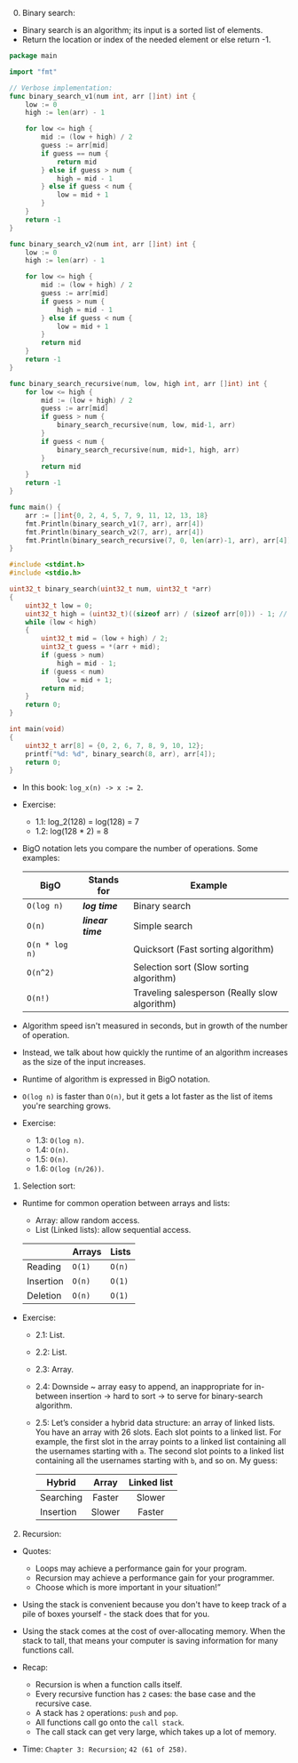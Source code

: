 0. Binary search:

- Binary search is an algorithm; its input is a sorted list of elements.
- Return the location or index of the needed element or else return -1.

```go
package main

import "fmt"

// Verbose implementation:
func binary_search_v1(num int, arr []int) int {
	low := 0
	high := len(arr) - 1

	for low <= high {
		mid := (low + high) / 2
		guess := arr[mid]
		if guess == num {
			return mid
		} else if guess > num {
			high = mid - 1
		} else if guess < num {
			low = mid + 1
		}
	}
	return -1
}

func binary_search_v2(num int, arr []int) int {
	low := 0
	high := len(arr) - 1

	for low <= high {
		mid := (low + high) / 2
		guess := arr[mid]
		if guess > num {
			high = mid - 1
		} else if guess < num {
			low = mid + 1
		}
		return mid
	}
	return -1
}

func binary_search_recursive(num, low, high int, arr []int) int {
	for low <= high {
		mid := (low + high) / 2
		guess := arr[mid]
		if guess > num {
			binary_search_recursive(num, low, mid-1, arr)
		}
		if guess < num {
			binary_search_recursive(num, mid+1, high, arr)
		}
		return mid
	}
	return -1
}

func main() {
	arr := []int{0, 2, 4, 5, 7, 9, 11, 12, 13, 18}
	fmt.Println(binary_search_v1(7, arr), arr[4])
	fmt.Println(binary_search_v2(7, arr), arr[4])
	fmt.Println(binary_search_recursive(7, 0, len(arr)-1, arr), arr[4])
}
```

```c
#include <stdint.h>
#include <stdio.h>

uint32_t binary_search(uint32_t num, uint32_t *arr)
{
	uint32_t low = 0;
	uint32_t high = (uint32_t)((sizeof arr) / (sizeof arr[0])) - 1; // FIXME: @@@
	while (low < high)
	{
		uint32_t mid = (low + high) / 2;
		uint32_t guess = *(arr + mid);
		if (guess > num)
			high = mid - 1;
		if (guess < num)
			low = mid + 1;
		return mid;
	}
	return 0;
}

int main(void)
{
	uint32_t arr[8] = {0, 2, 6, 7, 8, 9, 10, 12};
	printf("%d: %d", binary_search(8, arr), arr[4]);
	return 0;
}
```

- In this book: `log_x(n) -> x := 2`.
- Exercise:

  - 1.1: log_2(128) = log(128) = 7
  - 1.2: log(128 \* 2) = 8

- BigO notation lets you compare the number of operations. Some examples:

  | BigO           | Stands for        | Example                                       |
  | -------------- | ----------------- | --------------------------------------------- |
  | `O(log n)`     | **_log time_**    | Binary search                                 |
  | `O(n)`         | **_linear time_** | Simple search                                 |
  | `O(n * log n)` |                   | Quicksort (Fast sorting algorithm)            |
  | `O(n^2)`       |                   | Selection sort (Slow sorting algorithm)       |
  | `O(n!)`        |                   | Traveling salesperson (Really slow algorithm) |

- Algorithm speed isn't measured in seconds, but in growth of the number of operation.
- Instead, we talk about how quickly the runtime of an algorithm increases as the size of the input increases.
- Runtime of algorithm is expressed in BigO notation.
- `O(log n)` is faster than `O(n)`, but it gets a lot faster as the list of items you're searching grows.

- Exercise:

  - 1.3: `O(log n)`.
  - 1.4: `O(n)`.
  - 1.5: `O(n)`.
  - 1.6: `O(log (n/26))`.

1. Selection sort:

- Runtime for common operation between arrays and lists:

  - Array: allow random access.
  - List (Linked lists): allow sequential access.

  |           | Arrays | Lists  |
  | --------- | ------ | ------ |
  | Reading   | `O(1)` | `O(n)` |
  | Insertion | `O(n)` | `O(1)` |
  | Deletion  | `O(n)` | `O(1)` |

- Exercise:

  - 2.1: List.
  - 2.2: List.
  - 2.3: Array.
  - 2.4: Downside ~ array easy to append, an inappropriate for in-between insertion
    -> hard to sort -> to serve for binary-search algorithm.
  - 2.5: Let’s consider a hybrid data structure: an array of linked lists.
    You have an array with 26 slots. Each slot points to a linked list.
    For example, the first slot in the array points to a linked list containing all the usernames starting with `a`.
    The second slot points to a linked list containing all the usernames starting with `b`, and so on.
    My guess:

    | Hybrid    | Array  | Linked list |
    | --------- | :----: | :---------: |
    | Searching | Faster |   Slower    |
    | Insertion | Slower |   Faster    |

2. Recursion:

- Quotes:

  - Loops may achieve a performance gain for your program.
  - Recursion may achieve a performance gain for your programmer.
  - Choose which is more important in your situation!”

- Using the stack is convenient because you don't have to keep track of a pile of boxes yourself - the stack does that for you.
- Using the stack comes at the cost of over-allocating memory. When the stack to tall,
  that means your computer is saving information for many functions call.

- Recap:

  - Recursion is when a function calls itself.
  - Every recursive function has `2` cases: the base case and the recursive case.
  - A stack has `2` operations: `push` and `pop`.
  - All functions call go onto the `call stack`.
  - The call stack can get very large, which takes up a lot of memory.

- Time: `Chapter 3: Recursion`; `42 (61 of 258)`.
